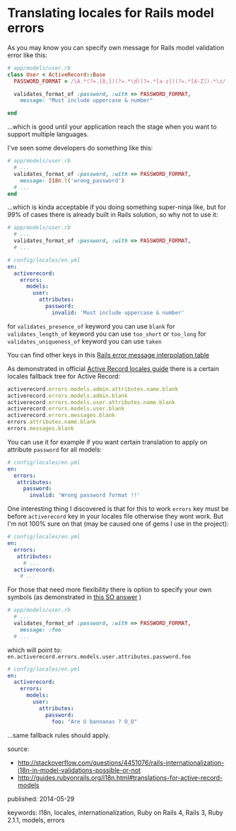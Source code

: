 # Translating locales for Rails model errors

As you may know you can specify own message for Rails model validation error
like this: 

```ruby
# app/models/user.rb
class User < ActiveRecord::Base
  PASSWORD_FORMAT = /\A.*(?=.{8,})(?=.*\d)(?=.*[a-z])(?=.*[A-Z]).*\z/

  validates_format_of :password, :with => PASSWORD_FORMAT,
    message: "Must include uppercase & number"

end
```

...which is good until your application reach the stage 
when you want to support multiple languages.

I've seen some developers do something like this:

```ruby
# app/models/user.rb
  # ...
  validates_format_of :password, :with => PASSWORD_FORMAT,
    message: I18n.t('wrong_password')
  # ...
end
```

...which is kinda acceptable if you doing something super-ninja like,
but for 99% of cases there is already built in Rails solution, so
why not to use it:


```ruby
# app/models/user.rb
  # ...
  validates_format_of :password, :with => PASSWORD_FORMAT,
  # ...
```

```yaml
# config/locales/en.yml
en:
  activerecord:
    errors:
      models:
        user:
          attributes:
            password:
              invalid: 'Must include uppercase & number'
```

for `validates_presence_of` keyword you can use `blank`
for `validates_length_of` keyword you can use `too_short` or `too_long`
for `validates_uniqueness_of` keyword you can use `taken`

You can find other keys in this [Rails error message interpolation table](http://guides.rubyonrails.org/i18n.html#error-message-scopes)

As demonstrated in official [Active Record locales guide](http://guides.rubyonrails.org/i18n.html#error-message-scopes)
there is a certain locales fallback tree for Active Record:

```ruby
activerecord.errors.models.admin.attributes.name.blank
activerecord.errors.models.admin.blank
activerecord.errors.models.user.attributes.name.blank
activerecord.errors.models.user.blank
activerecord.errors.messages.blank
errors.attributes.name.blank
errors.messages.blank
```

You can use it for example if you want certain translation to apply on attribute
`password` for all models:

```yaml
# config/locales/en.yml
en:
  errors:
   attributes:
     password:
       invalid: 'Wrong password format !!'
```

One interesting thing I discovered is that for this to work `errors`
key must be before `activerecord` key in your locales file otherwise they
 wont work. But I'm not 100% sure on that (may be caused one of gems I
use in the project):

```yaml
# config/locales/en.yml
en:
  errors:
   attributes:
     # ...
  activerecord:
    # ...  
```

For those that need more flexibility there is option to specify your
own symbols (as demonstrated in [this SO answer](http://stackoverflow.com/a/4452202) )

```ruby
# app/models/user.rb
  # ...
  validates_format_of :password, :with => PASSWORD_FORMAT,
    message: :foo
  # ...
```

which will point to:
`en.activerecord.errors.models.user.attributes.password.foo`


```yaml
# config/locales/en.yml
en:
  activerecord:
    errors:
      models:
        user:
          attributes:
            password:
              foo: "Are U bannanas ? O_O"
```

...same fallback rules should apply.


source:

* http://stackoverflow.com/questions/4451076/rails-internationalization-i18n-in-model-validations-possible-or-not
* http://guides.rubyonrails.org/i18n.html#translations-for-active-record-models

published: 2014-05-29

keywords: I18n, locales, internationalization, Ruby on Rails 4, Rails 3,
Ruby 2.1.1, models, errors

